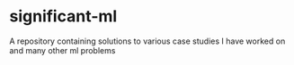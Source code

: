 # significant-ml
A repository containing solutions to various case studies I have worked on and many other ml problems
